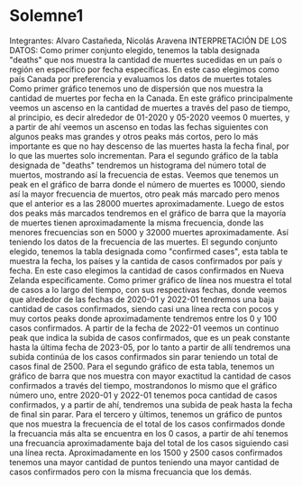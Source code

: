 # Solemne1
Integrantes: Alvaro Castañeda, Nicolás Aravena
INTERPRETACIÓN DE LOS DATOS:
Como primer conjunto elegido, tenemos la tabla designada "deaths" que nos muestra la cantidad de muertes sucedidas en un país o región en específico por fecha específicas. En este caso elegimos como país Canada por preferencia y evaluamos los datos de muertes totales Como primer gráfico tenemos uno de dispersión que nos muestra la cantidad de muertes por fecha en la Canada. En este gráfico principalmente veemos un ascenso en la cantidad de muertes a través del paso de tiempo, al principio, es decir alrededor de 01-2020 y 05-2020 veemos 0 muertes, y a partir de ahí veemos un ascenso en todas las fechas siguientes con algunos peaks mas grandes y otros peaks más cortos, pero lo más importante es que no hay descenso de las muertes hasta la fecha final, por lo que las muertes solo incrementan.
Para el segundo gráfico de la tabla designada de "deaths" tendremos un histograma del número total de muertos, mostrando así la frecuencia de estas. Veemos que tenemos un peak en el gráfico de barra donde el número de muertes es 10000, siendo así la mayor frecuencia de muertos, otro peak más marcado pero menos que el anterior es a las 28000 muertes aproximadamente. Luego de estos dos peaks más marcados tendremos en el gráfico de barra que la mayoría de muertes tienen aproximadamente la misma frecuencia, donde las menores frecuencias son en 5000 y 32000 muertes aproximadamente. Así teniendo los datos de la frecuencia de las muertes.
El segundo conjunto elegido, tenemos la tabla designada como "confirmed cases", esta tabla te muestra la fecha, los países y la cantida de casos confirmados por país y fecha. En este caso elegimos la cantidad de casos confirmados en Nueva Zelanda especificamente. Como primer gráfico de línea nos muestra el total de casos a lo largo del tiempo, con sus respectivas fechas, donde veemos que alrededor de las fechas de 2020-01 y 2022-01 tendremos una baja cantidad de casos confirmados, siendo casi una línea recta con pocos y muy cortos peaks donde aproximadamente tendremos entre los 0 y 100 casos confirmados. A partir de la fecha de 2022-01 veemos un continuo peak que indica la subida de casos confirmados, que es un peak constante hasta la última fecha de 2023-05, por lo tanto a partir de allí tendremos una subida continúa de los casos confirmados sin parar teniendo un total de casos final de 2500.
Para el segundo gráfico de esta tabla, tenemos un gráfico de barra que nos muestra con mayor exactitud la cantidad de casos confirmados a través del tiempo, mostrandonos lo mismo que el gráfico número uno, entre 2020-01 y 2022-01 tenemos poca cantidad de casos confirmados, y a partir de ahí, tendremos una subida de peak hasta la fecha de final sin parar.
Para el tercero y últimos, tenemos un gráfico de puntos que nos muestra la frecuencia de el total de los casos confirmados donde la frecuancia más alta se encuentra en los 0 casos, a partir de ahí tenemos una frecuancia aproximadamente baja del total de los casos siguiendo casi una línea recta. Aproximadamente en los 1500 y 2500 casos confirmados tenemos una mayor cantidad de puntos teniendo una mayor cantidad de casos confirmados pero con la misma frecuancia que los demás.